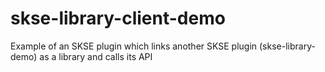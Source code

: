 # skse-library-client-demo
Example of an SKSE plugin which links another SKSE plugin (skse-library-demo) as a library and calls its API
